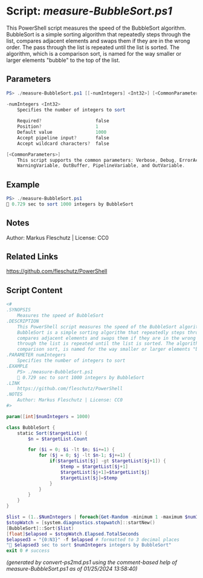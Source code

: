 Script: *measure-BubbleSort.ps1*
========================

This PowerShell script measures the speed of the BubbleSort algorithm.
BubbleSort is a simple sorting algorithm that repeatedly steps through the list,
compares adjacent elements and swaps them if they are in the wrong order. The pass
through the list is repeated until the list is sorted. The algorithm, which is a
comparison sort, is named for the way smaller or larger elements "bubble" to the top of the list.

Parameters
----------
```powershell
PS> ./measure-BubbleSort.ps1 [[-numIntegers] <Int32>] [<CommonParameters>]

-numIntegers <Int32>
    Specifies the number of integers to sort
    
    Required?                    false
    Position?                    1
    Default value                1000
    Accept pipeline input?       false
    Accept wildcard characters?  false

[<CommonParameters>]
    This script supports the common parameters: Verbose, Debug, ErrorAction, ErrorVariable, WarningAction, 
    WarningVariable, OutBuffer, PipelineVariable, and OutVariable.
```

Example
-------
```powershell
PS> ./measure-BubbleSort.ps1
🧭 0.729 sec to sort 1000 integers by BubbleSort

```

Notes
-----
Author: Markus Fleschutz | License: CC0

Related Links
-------------
https://github.com/fleschutz/PowerShell

Script Content
--------------
```powershell
<#
.SYNOPSIS
	Measures the speed of BubbleSort 
.DESCRIPTION
	This PowerShell script measures the speed of the BubbleSort algorithm.
	BubbleSort is a simple sorting algorithm that repeatedly steps through the list,
	compares adjacent elements and swaps them if they are in the wrong order. The pass
	through the list is repeated until the list is sorted. The algorithm, which is a
	comparison sort, is named for the way smaller or larger elements "bubble" to the top of the list.
.PARAMETER numIntegers
	Specifies the number of integers to sort
.EXAMPLE
	PS> ./measure-BubbleSort.ps1
	🧭 0.729 sec to sort 1000 integers by BubbleSort 
.LINK
	https://github.com/fleschutz/PowerShell
.NOTES
	Author: Markus Fleschutz | License: CC0
#>

param([int]$numIntegers = 1000)

class BubbleSort {
    static Sort($targetList) {
        $n = $targetList.Count

        for ($i = 0; $i -lt $n; $i+=1) {
            for ($j = 0; $j -lt $n-1; $j+=1) {
                if($targetList[$j] -gt $targetList[$j+1]) {
                    $temp = $targetList[$j+1]
                    $targetList[$j+1]=$targetList[$j]
                    $targetList[$j]=$temp
                }
            }
        }
    }
}

$list = (1..$NumIntegers | foreach{Get-Random -minimum 1 -maximum $numIntegers})
$stopWatch = [system.diagnostics.stopwatch]::startNew()
[BubbleSort]::Sort($list)
[float]$elapsed = $stopWatch.Elapsed.TotalSeconds
$elapsed3 = "{0:N3}" -f $elapsed # formatted to 3 decimal places
"🧭 $elapsed3 sec to sort $numIntegers integers by BubbleSort"
exit 0 # success
```

*(generated by convert-ps2md.ps1 using the comment-based help of measure-BubbleSort.ps1 as of 01/25/2024 13:58:40)*
